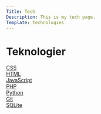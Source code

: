 ```yaml
---
Title: Tech
Description: This is my tech page.
Template: technologies
---
```


Teknologier
==========================

<div class="grid-container">
    <div class="box css">
        <a href="./technology/css">CSS</a>
    </div>
    <div class="box html">
        <a href="./technology/html">HTML</a>
    </div>
    <div class="box js">
        <a href="./technology/javascript">JavaScript</a>
    </div>
    <div class="box php">
        <a href="./technology/php">PHP</a>
    </div>
    <div class="box python">
        <a href="./technology/python">Python</a>
    </div>
    <div class="box git">
        <a href="./technology/git">Git</a>
    </div>
    <div class="box sqlite">
        <a href="./technology/sqlite">SQLite</a>
    </div>
</div>